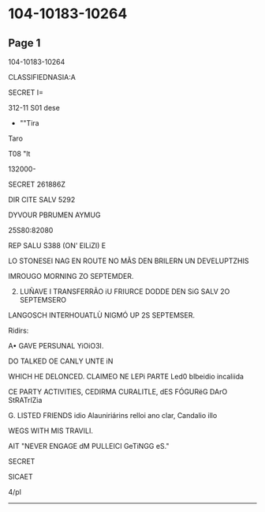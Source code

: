 # 104-10183-10264

## Page 1

104-10183-10264

CLASSIFIEDNASIA:A

SECRET I=

312-11 S01 dese

- ""Tira

Taro

T08 "lt

132000-

SECRET 261886Z

DIR CITE SALV 5292

DYVOUR PBRUMEN AYMUG

25S80:82080

REP SALU S388 (ON' ElLiZI) E

LO STONESEI NAG EN ROUTE NO MÃS DEN BRILERN UN DEVELUPTZHIS

IMROUGO MORNING ZO SEPTEMDER.

2. LUÑAVE I TRANSFERRÃO iU FRIURCE DODDE DEN SiG SALV 2O SEPTEMSERO

LANGOSCH INTERHOUATLÙ NIGMÓ UP 2S SEPTEMSER.

Ridirs:

A• GAVE PERSUNAL YiOiO3I.

DO TALKED OE CANLY UNTE iN

WHICH HE DELONCED. CLAIMEO NE LEPi PARTE Led0 blbeidio incaliida

CE PARTY ACTIVITIES, CEDIRMA CURALITLE, dES FÓGURëG DArO StRATrIZia

G. LISTED FRIENDS idio Alauniriárins relloi ano clar, Candalio illo

WEGS WITH MIS TRAVILI.

AIT "NEVER ENGAGE dM PULLEICI GeTiNGG eS."

SECRET

SICAET

4/pl

---

